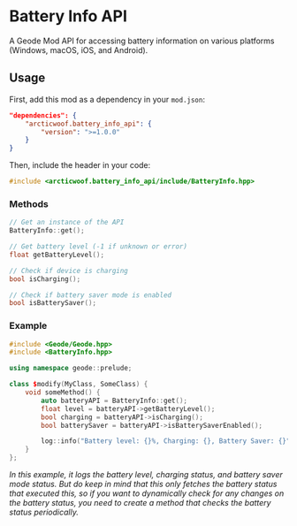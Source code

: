 # Battery Info API

A Geode Mod API for accessing battery information on various platforms (Windows, macOS, iOS, and Android).

## Usage

First, add this mod as a dependency in your `mod.json`:

```json
"dependencies": {
    "arcticwoof.battery_info_api": {
        "version": ">=1.0.0"
    }
}
```

Then, include the header in your code:

```cpp
#include <arcticwoof.battery_info_api/include/BatteryInfo.hpp>
```

### Methods

```cpp
// Get an instance of the API
BatteryInfo::get();

// Get battery level (-1 if unknown or error)
float getBatteryLevel();

// Check if device is charging
bool isCharging();

// Check if battery saver mode is enabled
bool isBatterySaver();

```

### Example

```cpp
#include <Geode/Geode.hpp>
#include <BatteryInfo.hpp>

using namespace geode::prelude;

class $modify(MyClass, SomeClass) {
    void someMethod() {
        auto batteryAPI = BatteryInfo::get();
        float level = batteryAPI->getBatteryLevel();
        bool charging = batteryAPI->isCharging();
        bool batterySaver = batteryAPI->isBatterySaverEnabled();

        log::info("Battery level: {}%, Charging: {}, Battery Saver: {}", level, charging ? "Yes" : "No", batterySaver ? "On" : "Off");
    }
};
```
*In this example, it logs the battery level, charging status, and battery saver mode status. But do keep in mind that this only fetches the battery status that executed this, so if you want to dynamically check for any changes on the battery status, you need to create a method that checks the battery status periodically.*